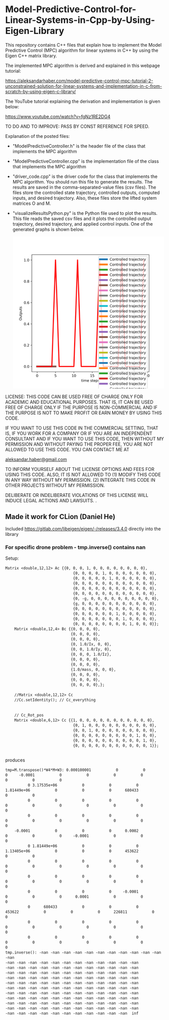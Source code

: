 # Model-Predictive-Control-for-Linear-Systems-in-Cpp-by-Using-Eigen-Library
This repository contains C++ files that explain how to implement the Model Predictive Control (MPC) algorithm for linear systems in C++ by using the Eigen C++ matrix library.

The implemented MPC algorithm is derived and explained in this webpage tutorial:

https://aleksandarhaber.com/model-predictive-control-mpc-tutorial-2-unconstrained-solution-for-linear-systems-and-implementation-in-c-from-scratch-by-using-eigen-c-library/

The YouTube tutorial explaining the derivation and implementation is given below:

https://www.youtube.com/watch?v=fgNz1RE2DG4

TO DO AND TO IMPROVE: PASS BY CONST REFERENCE FOR SPEED.

Explanation of the posted files:

- "ModelPredictiveController.h" is the header file of the class that implements the MPC algorithm
- "ModelPredictiveController.cpp" is the implementation file of the class that implements the MPC algorithm
- "driver_code.cpp" is the driver code for the class that implements the MPC algorithm. You should run this file to generate the results. The results are saved
  in the comma-separated-value files (csv files). The files store the controlled state trajectory, controlled outputs, computed inputs, and desired trajectory. Also, these
  files store the lifted system matrices O and M.
- "visualizeResultsPython.py" is the Python file used to plot the results. This file reads the saved csv files and it plots the controlled output trajectory, desired trajectory, and applied control inputs. One of the generated graphs is shown below.

  ![My Image](controlledOutputsPulseCpp.png)


LICENSE: THIS CODE CAN BE USED FREE OF CHARGE ONLY FOR ACADEMIC AND EDUCATIONAL PURPOSES. THAT IS, IT CAN BE USED FREE OF CHARGE ONLY IF THE PURPOSE IS NON-COMMERCIAL AND IF THE PURPOSE IS NOT TO MAKE PROFIT OR EARN MONEY BY USING THIS CODE.

IF YOU WANT TO USE THIS CODE IN THE COMMERCIAL SETTING, THAT IS, IF YOU WORK FOR A COMPANY OR IF YOU ARE AN INDEPENDENT
CONSULTANT AND IF YOU WANT TO USE THIS CODE, THEN WITHOUT MY PERMISSION AND WITHOUT PAYING THE PROPER FEE, YOU ARE NOT ALLOWED TO USE THIS CODE. YOU CAN CONTACT ME AT

aleksandar.haber@gmail.com

TO INFORM YOURSELF ABOUT THE LICENSE OPTIONS AND FEES FOR USING THIS CODE.
ALSO, IT IS NOT ALLOWED TO 
(1) MODIFY THIS CODE IN ANY WAY WITHOUT MY PERMISSION.
(2) INTEGRATE THIS CODE IN OTHER PROJECTS WITHOUT MY PERMISSION.

 DELIBERATE OR INDELIBERATE VIOLATIONS OF THIS LICENSE WILL INDUCE LEGAL ACTIONS AND LAWSUITS. . 

## Made it work for CLion (Daniel He)

Included https://gitlab.com/libeigen/eigen/-/releases/3.4.0 directly into the library


### For specific drone problem - tmp.inverse() contains nan

Setup:
```
Matrix <double,12,12> Ac {{0, 0, 0, 1, 0, 0, 0, 0, 0, 0, 0, 0},
                              {0, 0, 0, 0, 1, 0, 0, 0, 0, 0, 0, 0},
                              {0, 0, 0, 0, 0, 1, 0, 0, 0, 0, 0, 0},
                              {0, 0, 0, 0, 0, 0, 0, 0, 0, 0, 0, 0},
                              {0, 0, 0, 0, 0, 0, 0, 0, 0, 0, 0, 0},
                              {0, 0, 0, 0, 0, 0, 0, 0, 0, 0, 0, 0},
                              {0, -g, 0, 0, 0, 0, 0, 0, 0, 0, 0, 0},
                              {g, 0, 0, 0, 0, 0, 0, 0, 0, 0, 0, 0},
                              {0, 0, 0, 0, 0, 0, 0, 0, 0, 0, 0, 0},
                              {0, 0, 0, 0, 0, 0, 1, 0, 0, 0, 0, 0},
                              {0, 0, 0, 0, 0, 0, 0, 1, 0, 0, 0, 0},
                              {0, 0, 0, 0, 0, 0, 0, 0, 1, 0, 0, 0}};
    Matrix <double,12,4> Bc {{0, 0, 0, 0},
                             {0, 0, 0, 0},
                             {0, 0, 0, 0},
                             {0, 1.0/Ix, 0, 0},
                             {0, 0, 1.0/Iy, 0},
                             {0, 0, 0, 1.0/Iz},
                             {0, 0, 0, 0},
                             {0, 0, 0, 0},
                             {1.0/mass, 0, 0, 0},
                             {0, 0, 0, 0},
                             {0, 0, 0, 0},
                             {0, 0, 0, 0},};

    //Matrix <double,12,12> Cc
    //Cc.setIdentity(); // Cc_everything


    // Cc_Rot_pos
    Matrix <double,6,12> Cc {{1, 0, 0, 0, 0, 0, 0, 0, 0, 0, 0, 0},
                              {0, 1, 0, 0, 0, 0, 0, 0, 0, 0, 0, 0},
                              {0, 0, 1, 0, 0, 0, 0, 0, 0, 0, 0, 0},
                              {0, 0, 0, 0, 0, 0, 0, 0, 0, 1, 0, 0},
                              {0, 0, 0, 0, 0, 0, 0, 0, 0, 0, 1, 0},
                              {0, 0, 0, 0, 0, 0, 0, 0, 0, 0, 0, 1}};


```

produces

```
tmp=M.transpose()*W4*M+W3: 0.000100001           0           0           0     -0.0001           0           0           0           0           0           0           0
          0 3.17535e+06           0           0           0 1.81449e+06           0           0           0      680433           0           0
          0           0           0           0           0           0           0           0           0           0           0           0
          0           0           0           0           0           0           0           0           0           0           0           0
    -0.0001           0           0           0      0.0002           0           0           0     -0.0001           0           0           0
          0 1.81449e+06           0           0           0 1.13405e+06           0           0           0      453622           0           0
          0           0           0           0           0           0           0           0           0           0           0           0
          0           0           0           0           0           0           0           0           0           0           0           0
          0           0           0           0     -0.0001           0           0           0      0.0001           0           0           0
          0      680433           0           0           0      453622           0           0           0      226811           0           0
          0           0           0           0           0           0           0           0           0           0           0           0
          0           0           0           0           0           0           0           0           0           0           0           0
tmp.inverse(): -nan -nan -nan -nan -nan -nan -nan -nan -nan -nan -nan -nan
-nan -nan -nan -nan -nan -nan -nan -nan -nan -nan -nan -nan
-nan -nan -nan -nan -nan -nan -nan -nan -nan -nan -nan -nan
-nan -nan -nan -nan -nan -nan -nan -nan -nan -nan -nan -nan
-nan -nan -nan -nan -nan -nan -nan -nan -nan -nan -nan -nan
-nan -nan -nan -nan -nan -nan -nan -nan -nan -nan -nan -nan
-nan -nan -nan -nan -nan -nan -nan -nan -nan -nan -nan -nan
-nan -nan -nan -nan -nan -nan -nan -nan -nan -nan -nan -nan
-nan -nan -nan -nan -nan -nan -nan -nan -nan -nan -nan -nan
-nan -nan -nan -nan -nan -nan -nan -nan -nan -nan -nan -nan
-nan -nan -nan -nan -nan -nan -nan -nan -nan -nan -nan -nan
-nan -nan -nan -nan -nan -nan -nan -nan -nan -nan -nan  inf
```





